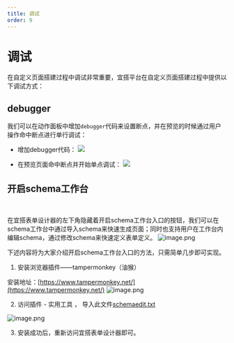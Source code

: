 ```yaml
---
title: 调试
order: 9
---
```

# 调试
在自定义页面搭建过程中调试非常重要，宜搭平台在自定义页面搭建过程中提供以下调试方式：

## debugger
我们可以在动作面板中增加```debugger```代码来设置断点，并在预览的时候通过用户操作命中断点进行单行调试：
* 增加debugger代码：
![](https://img.alicdn.com/imgextra/i2/O1CN015yriT81K85XSqkIIv_!!6000000001118-2-tps-3582-2018.png_.webp)

* 在预览页面命中断点并开始单点调试：
![](https://img.alicdn.com/imgextra/i1/O1CN01yyRtgc1FdAKbpk52T_!!6000000000509-2-tps-3582-2012.png_.webp)


## 开启schema工作台
​

在宜搭表单设计器的左下角隐藏着开启schema工作台入口的按钮，我们可以在schema工作台中通过导入schema来快速生成页面；同时也支持用户在工作台内编辑schema，通过修改schema来快速定义表单定义。
![image.png](https://cdn.nlark.com/yuque/0/2022/png/400515/1645176809722-fc49a78f-db77-418d-9310-2d9591d54b01.png#clientId=u48812605-439c-4&crop=0&crop=0&crop=1&crop=1&from=paste&height=772&id=u8290385c&margin=%5Bobject%20Object%5D&name=image.png&originHeight=1544&originWidth=2824&originalType=binary&ratio=1&rotation=0&showTitle=false&size=1194364&status=done&style=none&taskId=u8fc6bcad-5bac-4765-968b-0acfc9d8107&title=&width=1412)


下述内容将为大家介绍开启schema工作台入口的方法，只需简单几步即可实现。
​


1. 安装浏览器插件——tampermonkey（油猴）

安装地址：[https://www.tampermonkey.net/](https://www.tampermonkey.net/)
![image.png](https://cdn.nlark.com/yuque/0/2022/png/400515/1645177924601-571ee97b-dcdd-4e6e-bc71-230a3c339869.png#clientId=u48812605-439c-4&crop=0&crop=0&crop=1&crop=1&from=paste&height=774&id=u52d9c171&margin=%5Bobject%20Object%5D&name=image.png&originHeight=1548&originWidth=2824&originalType=binary&ratio=1&rotation=0&showTitle=false&size=1408606&status=done&style=none&taskId=ude7ed9ac-dd7f-4566-a5a8-30ed2da7ea2&title=&width=1412)
​


2. 访问插件 - 实用工具 ， 导入此文件[schemaedit.txt](https://www.yuque.com/attachments/yuque/0/2022/txt/400515/1645177718265-a19c1073-c357-47ac-b1d2-e16c58b700b6.txt?_lake_card=%7B%22src%22%3A%22https%3A%2F%2Fwww.yuque.com%2Fattachments%2Fyuque%2F0%2F2022%2Ftxt%2F400515%2F1645177718265-a19c1073-c357-47ac-b1d2-e16c58b700b6.txt%22%2C%22name%22%3A%22schemaedit.txt%22%2C%22size%22%3A1478%2C%22type%22%3A%22text%2Fplain%22%2C%22ext%22%3A%22txt%22%2C%22status%22%3A%22done%22%2C%22taskId%22%3A%22u4b6791f2-cdd7-4ab8-b3f8-a75e8f8fd5d%22%2C%22taskType%22%3A%22upload%22%2C%22id%22%3A%22u04401d64%22%2C%22card%22%3A%22file%22%7D)

![image.png](https://cdn.nlark.com/yuque/0/2022/png/400515/1645176937290-a936908b-3c79-4831-83aa-80ca97cd5104.png#clientId=u48812605-439c-4&crop=0&crop=0&crop=1&crop=1&from=paste&id=ubd37a4b7&margin=%5Bobject%20Object%5D&name=image.png&originHeight=1226&originWidth=5116&originalType=url&ratio=1&rotation=0&showTitle=false&size=246308&status=done&style=none&taskId=uc759dc63-19b0-4261-83a9-be272489126&title=)


3. 安装成功后，重新访问宜搭表单设计器即可。

